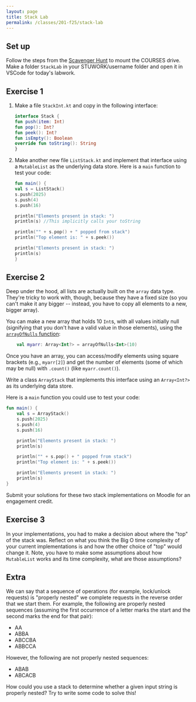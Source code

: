 ```yaml
---
layout: page
title: Stack Lab
permalink: /classes/201-f25/stack-lab
---
```


## Set up
Follow the steps from the [Scavenger Hunt](kotlin-lab) to mount the COURSES drive. Make a folder `StackLab` in your STUWORK/username folder and open it in VSCode for today's labwork.

## Exercise 1

1. Make a file `StackInt.kt` and copy in the following interface:

    ```kotlin
    interface Stack {
    fun push(item: Int)
    fun pop(): Int?
    fun peek(): Int?
    fun isEmpty(): Boolean
    override fun toString(): String
    }
    ```

2. Make another new file `ListStack.kt` and implement that interface using a `MutableList` as the underlying data store. Here is a `main` function to test your code:

    ```kotlin
    fun main() {
    val s = ListStack()
    s.push(2025)
    s.push(4)
    s.push(16)
    
    println("Elements present in stack: ")
    println(s) //This implicitly calls your toString
    
    println("" + s.pop() + " popped from stack")
    println("Top element is: " + s.peek())

    println("Elements present in stack: ")
    println(s)
    }
    ```

## Exercise 2
Deep under the hood, all lists are actually built on the `array` data type.  They're tricky to work with, though, because they have a fixed size (so you can't make it any bigger -- instead, you have to copy all elements to a new, bigger array).

You can make a new array that holds 10 `Int`s, with all values initially null (signifying that you don't have a valid value in those elements), using the [`arrayOfNulls` function](https://kotlinlang.org/api/core/kotlin-stdlib/kotlin/array-of-nulls.html):
```kotlin
    val myarr: Array<Int?> = arrayOfNulls<Int>(10)
```

Once you have an array, you can access/modify elements using square brackets (e.g., `myarr[2]`) and get the number of elements (some of which may be null) with `.count()` (like `myarr.count()`).

Write a class `ArrayStack` that implements this interface using an `Array<Int?>` as its underlying data store.

Here is a `main` function you could use to test your code:
```kotlin
fun main() {
    val s = ArrayStack()
    s.push(2025)
    s.push(4)
    s.push(16)

    println("Elements present in stack: ")
    println(s)

    println("" + s.pop() + " popped from stack")
    println("Top element is: " + s.peek())

    println("Elements present in stack: ")
    println(s)
}
```

Submit your solutions for these two stack implementations on Moodle for an engagement credit.

## Exercise 3
In your implementations, you had to make a decision about where the "top" of the stack was. Reflect on what you think the Big O time complexity of your current implementations is and how the other choice of "top" would change it. Note, you have to make some assumptions about how `MutableList` works and its time complexity, what are those assumptions?

## Extra
We can say that a sequence of operations (for example, lock/unlock requests) is "properly nested" we complete requests in the reverse order that we start them.  For example, the following are properly nested sequences (assuming the first occurrence of a letter marks the start and the second marks the end for that pair):
* AA
* ABBA
* ABCCBA
* ABBCCA

However, the following are not properly nested sequences:
* ABAB
* ABCACB

How could you use a stack to determine whether a given input string is properly nested?  Try to write some code to solve this!